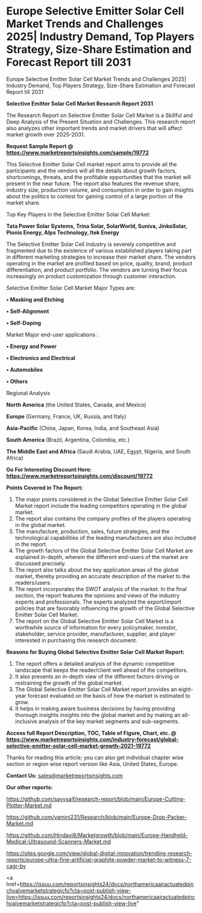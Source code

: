 # Europe Selective Emitter Solar Cell Market Trends and Challenges 2025| Industry Demand, Top Players Strategy, Size-Share Estimation and Forecast Report till 2031
Europe Selective Emitter Solar Cell Market Trends and Challenges 2025| Industry Demand, Top Players Strategy, Size-Share Estimation and Forecast Report till 2031

<strong>Selective Emitter Solar Cell Market Research Report 2031</strong>

The Research Report on Selective Emitter Solar Cell Market is a Skillful and Deep Analysis of the Present Situation and Challenges. This research report also analyzes other important trends and market drivers that will affect market growth over 2025-2031.

<strong>Request Sample Report @ <a href=https://www.marketreportsinsights.com/sample/19772>https://www.marketreportsinsights.com/sample/19772</a></strong>

This Selective Emitter Solar Cell market report aims to provide all the participants and the vendors will all the details about growth factors, shortcomings, threats, and the profitable opportunities that the market will present in the near future. The report also features the revenue share, industry size, production volume, and consumption in order to gain insights about the politics to contest for gaining control of a large portion of the market share.

Top Key Players in the Selective Emitter Solar Cell Market:

<strong>Tata Power Solar Systems, Trina Solar, SolarWorld, Suniva, JinkoSolar, Pionis Energy, Alps Technology, Itek Energy</strong>

The Selective Emitter Solar Cell Industry is severely competitive and fragmented due to the existence of various established players taking part in different marketing strategies to increase their market share. The vendors operating in the market are profiled based on price, quality, brand, product differentiation, and product portfolio. The vendors are turning their focus increasingly on product customization through customer interaction.

Selective Emitter Solar Cell Market Major Types are:

<strong>• Masking and Etching

• Self-Alignment

• Self-Doping</strong>

Market Major end-user applications :

<strong>• Energy and Power

• Electronics and Electrical

• Automobiles

• Others</strong>

Regional Analysis

</u><strong><b>North America</b></strong> (the United States, Canada, and Mexico)

<strong><b>Europe </b></strong>(Germany, France, UK, Russia, and Italy)

<strong><b>Asia-Pacific</b></strong> (China, Japan, Korea, India, and Southeast Asia)

<strong><b>South America</b></strong> (Brazil, Argentina, Colombia, etc.)

<strong><b>The Middle East and Africa</b></strong> (Saudi Arabia, UAE, Egypt, Nigeria, and South Africa)

<strong>Go For Interesting Discount Here: <a href=https://www.marketreportsinsights.com/discount/19772>https://www.marketreportsinsights.com/discount/19772</a></strong>

<strong>Points Covered in The Report:</strong>
<ol>
  <li>The major points considered in the Global Selective Emitter Solar Cell Market report include the leading competitors operating in the global market.</li>
  <li>The report also contains the company profiles of the players operating in the global market.</li>
  <li>The manufacture, production, sales, future strategies, and the technological capabilities of the leading manufacturers are also included in the report.</li>
  <li>The growth factors of the Global Selective Emitter Solar Cell Market are explained in-depth, wherein the different end-users of the market are discussed precisely.</li>
  <li>The report also talks about the key application areas of the global market, thereby providing an accurate description of the market to the readers/users.</li>
  <li>The report incorporates the SWOT analysis of the market. In the final section, the report features the opinions and views of the industry experts and professionals. The experts analyzed the export/import policies that are favorably influencing the growth of the Global Selective Emitter Solar Cell Market.</li>
  <li>The report on the Global Selective Emitter Solar Cell Market is a worthwhile source of information for every policymaker, investor, stakeholder, service provider, manufacturer, supplier, and player interested in purchasing this research document.</li>
</ol>
<strong>Reasons for Buying Global Selective Emitter Solar Cell Market Report:</strong>

<ol>
  <li>The report offers a detailed analysis of the dynamic competitive landscape that keeps the reader/client well ahead of the competitors.</li>
  <li>It also presents an in-depth view of the different factors driving or restraining the growth of the global market.</li>
  <li>The Global Selective Emitter Solar Cell Market report provides an eight-year forecast evaluated on the basis of how the market is estimated to grow.</li>
  <li>It helps in making aware business decisions by having providing thorough insights insights into the global market and by making an all-inclusive analysis of the key market segments and sub-segments.</li>
</ol>
<strong>Access full Report Description, TOC, Table of Figure, Chart, etc. @ <a href=https://www.marketreportsinsights.com/industry-forecast/global-selective-emitter-solar-cell-market-growth-2021-19772>https://www.marketreportsinsights.com/industry-forecast/global-selective-emitter-solar-cell-market-growth-2021-19772</a></strong>


Thanks for reading this article; you can also get individual chapter wise section or region wise report version like Asia, United States, Europe.

<strong>Contact Us:</strong>
sales@marketreportsinsights.com

<strong>Our other reports:</strong>

<a href=https://github.com/sayysaif/research-report/blob/main/Europe-Cutting-Plotter-Market.md>https://github.com/sayysaif/research-report/blob/main/Europe-Cutting-Plotter-Market.md</a>

<a href=https://github.com/yamini231/Research/blob/main/Europe-Drop-Packer-Market.md>https://github.com/yamini231/Research/blob/main/Europe-Drop-Packer-Market.md</a>

<a href=https://github.com/Hindavi8/Marketgrowth/blob/main/Europe-Handheld-Medical-Ultrasound-Scanners-Market.md>https://github.com/Hindavi8/Marketgrowth/blob/main/Europe-Handheld-Medical-Ultrasound-Scanners-Market.md</a>

<a href=https://sites.google.com/view/global-digital-innovation/trending-research-reports/europe-ultra-fine-artificial-graphite-powder-market-to-witness-7-cagr-by>https://sites.google.com/view/global-digital-innovation/trending-research-reports/europe-ultra-fine-artificial-graphite-powder-market-to-witness-7-cagr-by</a>

<a href=https://issuu.com/reportsinsights24/docs/northamericaairactuatedpinchvalvemarketstrategicfo?cta=post-publish-view-live>https://issuu.com/reportsinsights24/docs/northamericaairactuatedpinchvalvemarketstrategicfo?cta=post-publish-view-live</a>"
